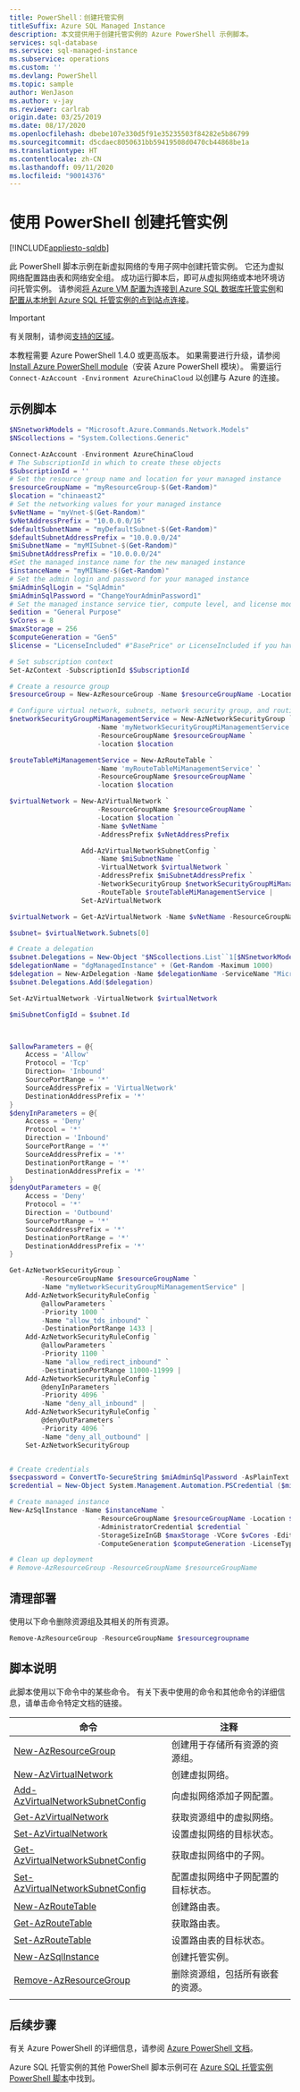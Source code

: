 ```yaml
---
title: PowerShell：创建托管实例
titleSuffix: Azure SQL Managed Instance
description: 本文提供用于创建托管实例的 Azure PowerShell 示例脚本。
services: sql-database
ms.service: sql-managed-instance
ms.subservice: operations
ms.custom: ''
ms.devlang: PowerShell
ms.topic: sample
author: WenJason
ms.author: v-jay
ms.reviewer: carlrab
origin.date: 03/25/2019
ms.date: 08/17/2020
ms.openlocfilehash: dbebe107e330d5f91e35235503f84282e5b86799
ms.sourcegitcommit: d5cdaec8050631bb59419508d0470cb44868be1a
ms.translationtype: HT
ms.contentlocale: zh-CN
ms.lasthandoff: 09/11/2020
ms.locfileid: "90014376"
---
```

# <a name="use-powershell-to-create-a-managed-instance"></a>使用 PowerShell 创建托管实例

[!INCLUDE[appliesto-sqldb](../../includes/appliesto-sqlmi.md)]

此 PowerShell 脚本示例在新虚拟网络的专用子网中创建托管实例。 它还为虚拟网络配置路由表和网络安全组。 成功运行脚本后，即可从虚拟网络或本地环境访问托管实例。 请参阅[将 Azure VM 配置为连接到 Azure SQL 数据库托管实例](../connect-vm-instance-configure.md)和[配置从本地到 Azure SQL 托管实例的点到站点连接](../point-to-site-p2s-configure.md)。

> [!IMPORTANT]
> 有关限制，请参阅[支持的区域](../resource-limits.md#supported-regions)。

本教程需要 Azure PowerShell 1.4.0 或更高版本。 如果需要进行升级，请参阅 [Install Azure PowerShell module](https://docs.microsoft.com/powershell/azure/install-az-ps)（安装 Azure PowerShell 模块）。 需要运行 `Connect-AzAccount -Environment AzureChinaCloud` 以创建与 Azure 的连接。

## <a name="sample-script"></a>示例脚本

```powershell
$NSnetworkModels = "Microsoft.Azure.Commands.Network.Models"
$NScollections = "System.Collections.Generic"

Connect-AzAccount -Environment AzureChinaCloud
# The SubscriptionId in which to create these objects
$SubscriptionId = ''
# Set the resource group name and location for your managed instance
$resourceGroupName = "myResourceGroup-$(Get-Random)"
$location = "chinaeast2"
# Set the networking values for your managed instance
$vNetName = "myVnet-$(Get-Random)"
$vNetAddressPrefix = "10.0.0.0/16"
$defaultSubnetName = "myDefaultSubnet-$(Get-Random)"
$defaultSubnetAddressPrefix = "10.0.0.0/24"
$miSubnetName = "myMISubnet-$(Get-Random)"
$miSubnetAddressPrefix = "10.0.0.0/24"
#Set the managed instance name for the new managed instance
$instanceName = "myMIName-$(Get-Random)"
# Set the admin login and password for your managed instance
$miAdminSqlLogin = "SqlAdmin"
$miAdminSqlPassword = "ChangeYourAdminPassword1"
# Set the managed instance service tier, compute level, and license mode
$edition = "General Purpose"
$vCores = 8
$maxStorage = 256
$computeGeneration = "Gen5"
$license = "LicenseIncluded" #"BasePrice" or LicenseIncluded if you have don't have SQL Server licence that can be used for AHB discount

# Set subscription context
Set-AzContext -SubscriptionId $SubscriptionId 

# Create a resource group
$resourceGroup = New-AzResourceGroup -Name $resourceGroupName -Location $location -Tag @{Owner="SQLDB-Samples"}

# Configure virtual network, subnets, network security group, and routing table
$networkSecurityGroupMiManagementService = New-AzNetworkSecurityGroup `
                      -Name 'myNetworkSecurityGroupMiManagementService' `
                      -ResourceGroupName $resourceGroupName `
                      -location $location

$routeTableMiManagementService = New-AzRouteTable `
                      -Name 'myRouteTableMiManagementService' `
                      -ResourceGroupName $resourceGroupName `
                      -location $location

$virtualNetwork = New-AzVirtualNetwork `
                      -ResourceGroupName $resourceGroupName `
                      -Location $location `
                      -Name $vNetName `
                      -AddressPrefix $vNetAddressPrefix

                  Add-AzVirtualNetworkSubnetConfig `
                      -Name $miSubnetName `
                      -VirtualNetwork $virtualNetwork `
                      -AddressPrefix $miSubnetAddressPrefix `
                      -NetworkSecurityGroup $networkSecurityGroupMiManagementService `
                      -RouteTable $routeTableMiManagementService |
                  Set-AzVirtualNetwork

$virtualNetwork = Get-AzVirtualNetwork -Name $vNetName -ResourceGroupName $resourceGroupName

$subnet= $virtualNetwork.Subnets[0]

# Create a delegation
$subnet.Delegations = New-Object "$NScollections.List``1[$NSnetworkModels.PSDelegation]"
$delegationName = "dgManagedInstance" + (Get-Random -Maximum 1000)
$delegation = New-AzDelegation -Name $delegationName -ServiceName "Microsoft.Sql/managedInstances"
$subnet.Delegations.Add($delegation)

Set-AzVirtualNetwork -VirtualNetwork $virtualNetwork

$miSubnetConfigId = $subnet.Id



$allowParameters = @{
    Access = 'Allow'
    Protocol = 'Tcp'
    Direction= 'Inbound'
    SourcePortRange = '*'
    SourceAddressPrefix = 'VirtualNetwork'
    DestinationAddressPrefix = '*'
}
$denyInParameters = @{
    Access = 'Deny'
    Protocol = '*'
    Direction = 'Inbound'
    SourcePortRange = '*'
    SourceAddressPrefix = '*'
    DestinationPortRange = '*'
    DestinationAddressPrefix = '*'
}
$denyOutParameters = @{
    Access = 'Deny'
    Protocol = '*'
    Direction = 'Outbound'
    SourcePortRange = '*'
    SourceAddressPrefix = '*'
    DestinationPortRange = '*'
    DestinationAddressPrefix = '*'
}

Get-AzNetworkSecurityGroup `
        -ResourceGroupName $resourceGroupName `
        -Name "myNetworkSecurityGroupMiManagementService" |
    Add-AzNetworkSecurityRuleConfig `
        @allowParameters `
        -Priority 1000 `
        -Name "allow_tds_inbound" `
        -DestinationPortRange 1433 |
    Add-AzNetworkSecurityRuleConfig `
        @allowParameters `
        -Priority 1100 `
        -Name "allow_redirect_inbound" `
        -DestinationPortRange 11000-11999 |
    Add-AzNetworkSecurityRuleConfig `
        @denyInParameters `
        -Priority 4096 `
        -Name "deny_all_inbound" |
    Add-AzNetworkSecurityRuleConfig `
        @denyOutParameters `
        -Priority 4096 `
        -Name "deny_all_outbound" |
    Set-AzNetworkSecurityGroup


# Create credentials
$secpassword = ConvertTo-SecureString $miAdminSqlPassword -AsPlainText -Force
$credential = New-Object System.Management.Automation.PSCredential ($miAdminSqlLogin, $secpassword)

# Create managed instance
New-AzSqlInstance -Name $instanceName `
                      -ResourceGroupName $resourceGroupName -Location $location -SubnetId $miSubnetConfigId `
                      -AdministratorCredential $credential `
                      -StorageSizeInGB $maxStorage -VCore $vCores -Edition $edition `
                      -ComputeGeneration $computeGeneration -LicenseType $license

# Clean up deployment 
# Remove-AzResourceGroup -ResourceGroupName $resourceGroupName
```

## <a name="clean-up-deployment"></a>清理部署

使用以下命令删除资源组及其相关的所有资源。

```powershell
Remove-AzResourceGroup -ResourceGroupName $resourcegroupname
```

## <a name="script-explanation"></a>脚本说明

此脚本使用以下命令中的某些命令。 有关下表中使用的命令和其他命令的详细信息，请单击命令特定文档的链接。

| 命令 | 注释 |
|---|---|
| [New-AzResourceGroup](https://docs.microsoft.com/powershell/module/az.resources/new-azresourcegroup) | 创建用于存储所有资源的资源组。
| [New-AzVirtualNetwork](https://docs.microsoft.com/powershell/module/az.network/new-azvirtualnetwork) | 创建虚拟网络。 |
| [Add-AzVirtualNetworkSubnetConfig](https://docs.microsoft.com/powershell/module/az.network/Add-AzVirtualNetworkSubnetConfig) | 向虚拟网络添加子网配置。 |
| [Get-AzVirtualNetwork](https://docs.microsoft.com/powershell/module/az.network/Get-AzVirtualNetwork) | 获取资源组中的虚拟网络。 |
| [Set-AzVirtualNetwork](https://docs.microsoft.com/powershell/module/az.network/Set-AzVirtualNetwork) | 设置虚拟网络的目标状态。 |
| [Get-AzVirtualNetworkSubnetConfig](https://docs.microsoft.com/powershell/module/az.network/Get-AzVirtualNetworkSubnetConfig) | 获取虚拟网络中的子网。 |
| [Set-AzVirtualNetworkSubnetConfig](https://docs.microsoft.com/powershell/module/az.network/Set-AzVirtualNetworkSubnetConfig) | 配置虚拟网络中子网配置的目标状态。 |
| [New-AzRouteTable](https://docs.microsoft.com/powershell/module/az.network/New-AzRouteTable) | 创建路由表。 |
| [Get-AzRouteTable](https://docs.microsoft.com/powershell/module/az.network/Get-AzRouteTable) | 获取路由表。 |
| [Set-AzRouteTable](https://docs.microsoft.com/powershell/module/az.network/Set-AzRouteTable) | 设置路由表的目标状态。 |
| [New-AzSqlInstance](https://docs.microsoft.com/powershell/module/az.sql/New-AzSqlInstance) | 创建托管实例。 |
| [Remove-AzResourceGroup](https://docs.microsoft.com/powershell/module/az.resources/remove-azresourcegroup) | 删除资源组，包括所有嵌套的资源。 |
|||

## <a name="next-steps"></a>后续步骤

有关 Azure PowerShell 的详细信息，请参阅 [Azure PowerShell 文档](https://docs.microsoft.com/powershell/azure/)。

Azure SQL 托管实例的其他 PowerShell 脚本示例可在 [Azure SQL 托管实例 PowerShell 脚本](../../database/powershell-script-content-guide.md)中找到。
